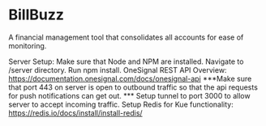 # BillBuzz
A financial management tool that consolidates all accounts for ease of monitoring.

Server Setup:
Make sure that Node and NPM are installed.
Navigate to /server directory.
Run npm install.
OneSignal REST API Overview: https://documentation.onesignal.com/docs/onesignal-api
***Make sure that port 443 on server is open to outbound traffic so that the api requests for push notifications can get out. ***
Setup tunnel to port 3000 to allow server to accept incoming traffic.
Setup Redis for Kue functionality: https://redis.io/docs/install/install-redis/
